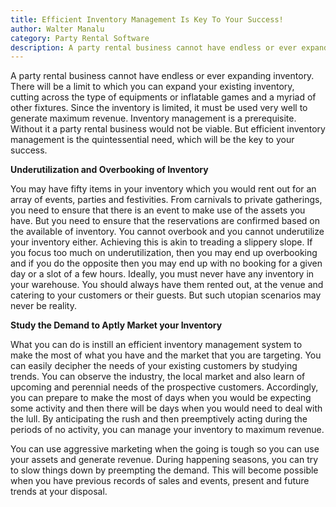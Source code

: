 ```yaml
---
title: Efficient Inventory Management Is Key To Your Success!
author: Walter Manalu
category: Party Rental Software
description: A party rental business cannot have endless or ever expanding inventory. There will be a limit to which you can expand your existing inventory, cutting across the type of equipments or inflatable games and a myriad of other fixtures. Since the inventory is limited, it must be used very well to generate maximum revenue. Inventory […]
---
```

<p>A party rental business cannot have endless or ever
expanding inventory. There will be a limit to which you can expand your
existing inventory, cutting across the type of equipments or inflatable games
and a myriad of other fixtures. Since the inventory is limited, it must be used
very well to generate maximum revenue. Inventory management is a prerequisite.
Without it a party rental business would not be viable. But efficient inventory
management is the quintessential need, which will be the key to your success. </p><p><strong>Underutilization and Overbooking of Inventory</strong></p><p>You may have fifty items in your inventory which you would
rent out for an array of events, parties and festivities. From carnivals to
private gatherings, you need to ensure that there is an event to make use of
the assets you have. But you need to ensure that the reservations are confirmed
based on the available of inventory. You cannot overbook and you cannot
underutilize your inventory either. Achieving this is akin to treading a
slippery slope. If you focus too much on underutilization, then you may end up
overbooking and if you do the opposite then you may end up with no booking for
a given day or a slot of a few hours. Ideally, you must never have any
inventory in your warehouse. You should always have them rented out, at the
venue and catering to your customers or their guests. But such utopian
scenarios may never be reality.</p><p><strong>Study the Demand to Aptly Market your Inventory</strong></p><p>What you can do is instill an efficient inventory management
system to make the most of what you have and the market that you are targeting.
You can easily decipher the needs of your existing customers by studying
trends. You can observe the industry, the local market and also learn of
upcoming and perennial needs of the prospective customers. Accordingly, you can
prepare to make the most of days when you would be expecting some activity and
then there will be days when you would need to deal with the lull. By
anticipating the rush and then preemptively acting during the periods of no
activity, you can manage your inventory to maximum revenue.</p><p>You can use aggressive marketing when the going is tough so
you can use your assets and generate revenue. During happening seasons, you can
try to slow things down by preempting the demand. This will become possible
when you have previous records of sales and events, present and future trends
at your disposal. </p>